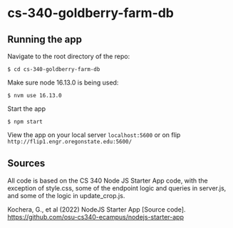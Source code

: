 # cs-340-goldberry-farm-db

## Running the app

Navigate to the root directory of the repo:

```
$ cd cs-340-goldberry-farm-db
```

Make sure node 16.13.0 is being used:

```
$ nvm use 16.13.0
```

Start the app

```
$ npm start
```

View the app on your local server `localhost:5600` or on flip `http://flip1.engr.oregonstate.edu:5600/`

## Sources

All code is based on the CS 340 Node JS Starter App code, with the exception of style.css, some of the endpoint logic and queries in server.js, and some of the logic in update_crop.js.

Kochera, G., et al (2022) NodeJS Starter App [Source code]. https://github.com/osu-cs340-ecampus/nodejs-starter-app
